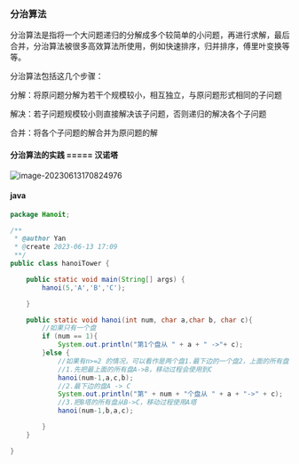 ### 分治算法

分治算法是指将一个大问题递归的分解成多个较简单的小问题，再进行求解，最后合并，分治算法被很多高效算法所使用，例如快速排序，归并排序，傅里叶变换等等。

分治算法包括这几个步骤：

分解：将原问题分解为若干个规模较小，相互独立，与原问题形式相同的子问题

解决：若子问题规模较小则直接解决该子问题，否则递归的解决各个子问题

合并：将各个子问题的解合并为原问题的解

#### 分治算法的实践 ===== 汉诺塔

![image-20230613170824976](C:\Users\23694\AppData\Roaming\Typora\typora-user-images\image-20230613170824976.png)

#### java

```java
package Hanoit;

/**
 * @author Yan
 * @create 2023-06-13 17:09
 **/
public class hanoiTower {

    public static void main(String[] args) {
        hanoi(5,'A','B','C');

    }

    public static void hanoi(int num, char a,char b, char c){
        //如果只有一个盘
        if (num == 1){
            System.out.println("第1个盘从 " + a + " ->"+ c);
        }else {
            //如果有n>=2 的情况，可以看作是两个盘1.最下边的一个盘2，上面的所有盘
            //1.先把最上面的所有盘A->B，移动过程会使用到C
            hanoi(num-1,a,c,b);
            //2.最下边的盘A -> C
            System.out.println("第" + num + "个盘从 " + a + "->" + c);
            //3.把B塔的所有盘从B->C，移动过程使用A塔
            hanoi(num-1,b,a,c);

        }
    }

}

```

